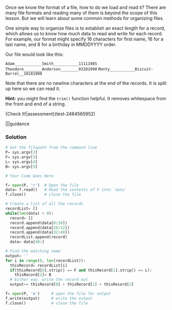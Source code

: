 Once we know the format of a file, how to do we load and read it? There are many file formats and reading many of them is beyond the scope of this lesson. But we will learn about some common methods for organizing files.

One simple way to organize files is to establish an exact length for a record, which allows us to know how much data to read and write for each record. For example, our format might specify 16 characters for first name, 16 for a last name, and 8 for a birthday in MMDDYYYY order. 

Our file would look like this:

`Adam____________Smith___________11111985`
`Theodore________Anderson________03201990`
`Monty___________Biscuit-Barrel__10181980`

Note that there are no newline characters at the end of the records. It is split up here so we can read it.

**Hint:** you might find the `trim()` function helpful. It removes whitespace from the front and end of a string.

{Check It!|assessment}(test-2484565952)

|||guidance
### Solution
```python
# Get the filepath from the command line
P= sys.argv[2] 
F= sys.argv[3]
L= sys.argv[4]
B= sys.argv[5]

# Your Code Goes Here

f= open(P, 'r')  # Open the file
data= f.read()   # Read the contents of P into `data`
f.close()        # close the file

# Create a list of all the records
recordList= []
while(len(data) > 0):
  record= []
  record.append(data[0:16])
  record.append(data[16:32])
  record.append(data[32:40])
  recordList.append(record)
  data= data[40:]

# Find the matching name
output= ''
for i in range(0, len(recordList)):
  thisRecord= recordList[i]
  if(thisRecord[0].strip() == F and thisRecord[1].strip() == L):
    thisRecord[2]= B
  # Either way, write the record out
  output+= thisRecord[0] + thisRecord[1] + thisRecord[2]

f= open(P, 'w')     # open the file for output
f.write(output)     # write the output
f.close()           # close the file

```
